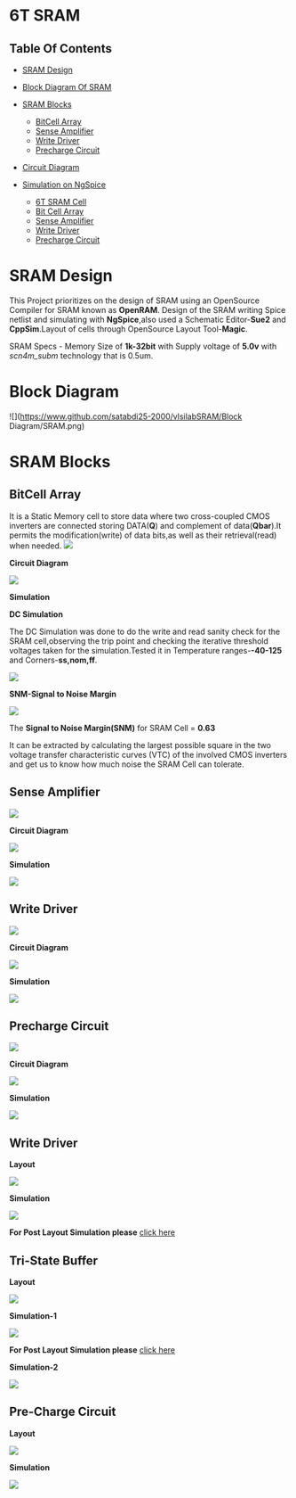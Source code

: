 # 6T SRAM

## Table Of Contents
- [SRAM Design](https://github.com/satabdi25-2000/vlsilabSRAM#sram-design)
- [Block Diagram Of SRAM](https://github.com/satabdi25-2000/vlsilabSRAM#block-diagram-of-sram)
- [SRAM Blocks](https://github.com/satabdi25-2000/vlsilabSRAM#sram-blocks)
  - [BitCell Array](https://github.com/satabdi25-2000/vlsilabSRAM#bitcell-array)
  - [Sense Amplifier](https://github.com/satabdi25-2000/vlsilabSRAM#sense-amplifier)
  - [Write Driver](https://github.com/satabdi25-2000/vlsilabSRAM#write-driver)
  - [Precharge Circuit](https://github.com/satabdi25-2000/vlsilabSRAM#precharge-circuit)

- [Circuit Diagram](https://github.com/satabdi25-2000/vlsilabSRAM#circuit-diagram)
- [Simulation on NgSpice](https://github.com/satabdi25-2000/vlsilabSRAM#simulation-on-ngspice)
  - [6T SRAM Cell](https://github.com/satabdi25-2000/vlsilabSRAM#6t-sram-cell)
  - [Bit Cell Array](https://github.com/satabdi25-2000/vlsilabSRAM#bit-cell-array)
  - [Sense Amplifier](https://github.com/satabdi25-2000/vlsilabSRAM#sense-amplifier)
  - [Write Driver](https://github.com/satabdi25-2000/vlsilabSRAM#write-driver)
  - [Precharge Circuit](https://github.com/satabdi25-2000/vlsilabSRAM#prechrage-circuit)



# SRAM Design
This Project prioritizes on the design of SRAM using an OpenSource Compiler for SRAM known as **OpenRAM**. Design of the SRAM writing Spice netlist and simulating with **NgSpice**,also used a Schematic Editor-**Sue2** and **CppSim**.Layout of cells through OpenSource Layout Tool-**Magic**.

SRAM Specs - Memory Size of **1k-32bit** with Supply voltage of **5.0v** with 
*scn4m_subm* technology that is 0.5um. 
 

# Block Diagram
![](https://www.github.com/satabdi25-2000/vlsilabSRAM/Block Diagram/SRAM.png)






# SRAM Blocks

## BitCell Array

It is a Static Memory cell to store data where two cross-coupled CMOS inverters are connected storing DATA(**Q**) and complement of data(**Qbar**).It permits the modification(write) of data bits,as well as their retrieval(read) when needed.
![](https://github.com/ReuelReuben/vsdSRAM/blob/master/BlockDiagram/6TMem.png)

**Circuit Diagram**

![](https://github.com/ReuelReuben/vsdSRAM/blob/master/CircuitDiagram/6TMemCell.png)

**Simulation**

**DC Simulation**

The DC Simulation was done to do the write and read sanity check for the SRAM cell,observing the trip point and checking the iterative threshold voltages taken for the simulation.Tested it in Temperature ranges-**-40-125** and Corners-**ss,nom,ff**.

![](https://github.com/ReuelReuben/vsdSRAM/blob/master/PreLayoutWaveforms/6TMemCell/6TCellPrelayout.png)

**SNM-Signal to Noise Margin**

![](https://github.com/ReuelReuben/vsdSRAM/blob/master/PreLayoutWaveforms/6TMemCell/Screenshot%20from%202020-08-02%2018-01-50.png)

The **Signal to Noise Margin(SNM)** for SRAM Cell = **0.63** 

It can be extracted by calculating the largest possible square in the two voltage transfer characteristic curves (VTC) of the involved CMOS inverters and get us to know how much noise the SRAM Cell can tolerate.

## Sense Amplifier

![](https://github.com/ReuelReuben/vsdSRAM/blob/master/BlockDiagram/SenseAmp.png)

**Circuit Diagram**

![](https://github.com/ReuelReuben/vsdSRAM/blob/master/CircuitDiagram/SenseAmplifier.png)

**Simulation**

![](https://github.com/ReuelReuben/vsdSRAM/blob/master/PreLayoutWaveforms/SenseAmpCell/SenseAmpPreLayout1.png)


## Write Driver

![](https://github.com/ReuelReuben/vsdSRAM/blob/master/BlockDiagram/WriteDriver.png)

**Circuit Diagram**

![](https://github.com/ReuelReuben/vsdSRAM/blob/master/CircuitDiagram/WriteDriver.png)

**Simulation**

![](https://github.com/ReuelReuben/vsdSRAM/blob/master/PreLayoutWaveforms/WriteDriverCell/WriteDrivePreLayout.png)


## Precharge Circuit

![](https://github.com/ReuelReuben/vsdSRAM/blob/master/BlockDiagram/PreCharge.png)

**Circuit Diagram**

![](https://github.com/ReuelReuben/vsdSRAM/blob/master/CircuitDiagram/PreCharge.png)

**Simulation**

![](https://github.com/ReuelReuben/vsdSRAM/blob/master/PreLayoutWaveforms/PreChargeCell/PrechargePreLayout.png)


## Write Driver

**Layout**

![](https://github.com/ReuelReuben/vsdSRAM/blob/master/Layouts/WriteDriver.png)

**Simulation**

![](https://github.com/ReuelReuben/vsdSRAM/blob/master/PostLayoutWaveforms/WriteDriverCell/WriteDrivePostLayout.png)

**For Post Layout Simulation please** [click here](https://github.com/ReuelReuben/vsdSRAM#write-driver-3)

## Tri-State Buffer

**Layout**

![](https://github.com/ReuelReuben/vsdSRAM/blob/master/Layouts/TriGateBuffer.png)

**Simulation-1**

![](https://github.com/ReuelReuben/vsdSRAM/blob/master/PostLayoutWaveforms/TrigateCell/TrigateBufPostLayout1.png)

**For Post Layout Simulation please** [click here](https://github.com/ReuelReuben/vsdSRAM#tri-state-buffer-3)

**Simulation-2**

![](https://github.com/ReuelReuben/vsdSRAM/blob/master/PostLayoutWaveforms/TrigateCell/TrigateBufPostLayout2.png)

## Pre-Charge Circuit

**Layout**

![](https://github.com/ReuelReuben/vsdSRAM/blob/master/Layouts/PreChargeCell.png)

**Simulation**

![](https://github.com/ReuelReuben/vsdSRAM/blob/master/PostLayoutWaveforms/PreChargeCell/PrechargePostLayout.png)

